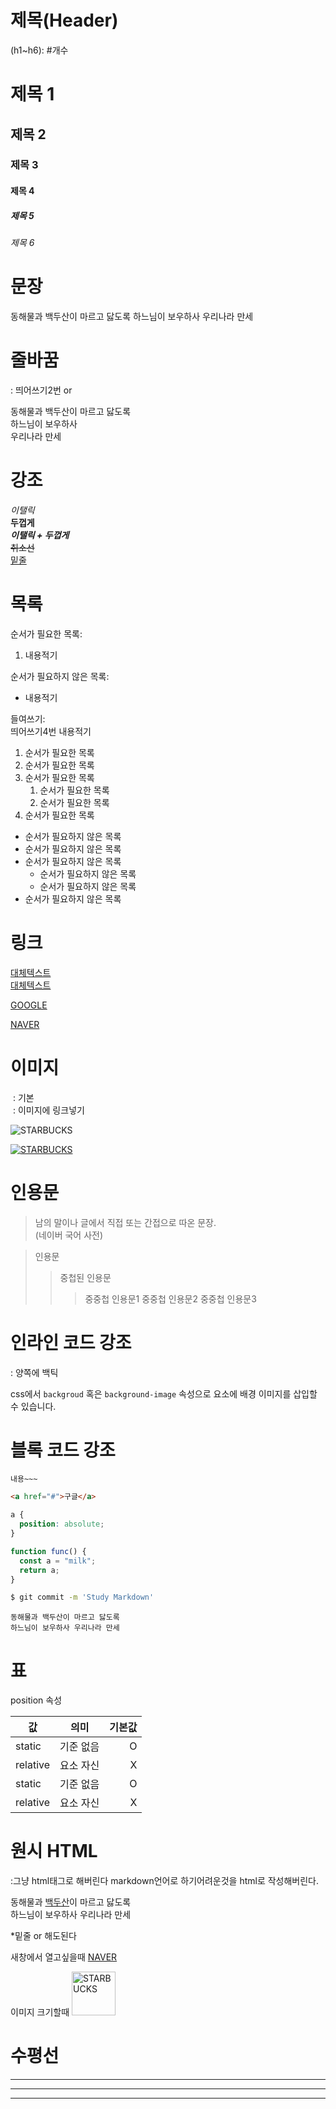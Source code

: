 # 제목(Header)

(h1~h6): #개수

# 제목 1

## 제목 2

### 제목 3

#### 제목 4

##### 제목 5

###### 제목 6

# 문장

동해물과 백두산이 마르고 닳도록
하느님이 보우하사 우리나라 만세

# 줄바꿈

: 띄어쓰기2번 or <br />

동해물과 백두산이 마르고 닳도록  
하느님이 보우하사<br/> 우리나라 만세

# 강조

_이탤릭_  
**두껍게**  
**_이탤릭 + 두껍게_**  
~~취소선~~  
<u>밑줄</u>

# 목록

순서가 필요한 목록:

1. 내용적기

순서가 필요하지 않은 목록:

- 내용적기

들여쓰기:  
띄어쓰기4번 내용적기

1. 순서가 필요한 목록
1. 순서가 필요한 목록
1. 순서가 필요한 목록
   1. 순서가 필요한 목록
   1. 순서가 필요한 목록
1. 순서가 필요한 목록

- 순서가 필요하지 않은 목록
- 순서가 필요하지 않은 목록
- 순서가 필요하지 않은 목록
  - 순서가 필요하지 않은 목록
  - 순서가 필요하지 않은 목록
- 순서가 필요하지 않은 목록

# 링크

[대체텍스트](주소)  
[대체텍스트](주소 "설명")

[GOOGLE](https://www.google.com/)

[NAVER](https://www.naver.com/ "NAVER로 이동!")

# 이미지

![]() : 기본  
[![]()]() : 이미지에 링크넣기

![STARBUCKS](https://www.starbucks.co.kr/common/img/common/logo.png)

[![STARBUCKS](https://www.starbucks.co.kr/common/img/common/logo.png)](https://www.starbucks.co.kr/index.do)

# 인용문

> 남의 말이나 글에서 직접 또는 간접으로 따온 문장.  
> (네이버 국어 사전)

> 인용문
>
> > 중첩된 인용문
> >
> > > 중중첩 인용문1
> > > 중중첩 인용문2
> > > 중중첩 인용문3

# 인라인 코드 강조

: 양쪽에 백틱

css에서 `backgroud` 혹은 `background-image` 속성으로 요소에 배경 이미지를 삽입할 수 있습니다.

# 블록 코드 강조

```언어명
내용~~~
```

```html
<a href="#">구글</a>
```

```css
a {
  position: absolute;
}
```

```javascript
function func() {
  const a = "milk";
  return a;
}
```

```bash (<-git의 터미널)
$ git commit -m 'Study Markdown'
```

```plaintext (<-일반text)
동해물과 백두산이 마르고 닳도록
하느님이 보우하사 우리나라 만세
```

# 표

position 속성

| 값       |   의미    | 기본값 |
| -------- | :-------: | -----: |
| static   | 기준 없음 |      O |
| relative | 요소 자신 |      X |
| static   | 기준 없음 |      O |
| relative | 요소 자신 |      X |

# 원시 HTML

:그냥 html태그로 해버린다
markdown언어로 하기어려운것을 html로 작성해버린다.

동해물과 <u>백두산</u>이 마르고 닳도록<br/>하느님이 보우하사 우리나라 만세

\*밑줄
<u></u> or
<span style="text-decoration: underline;"></span>
해도된다

새창에서 열고싶을때
<a href="https://naver.com" title="NAVER로 이동!" target="_blank">NAVER</a>

이미지 크기할때
<img width="70" src="https://www.starbucks.co.kr/common/img/common/logo.png" alt="STARBUCKS">

# 수평선

---

---

---

